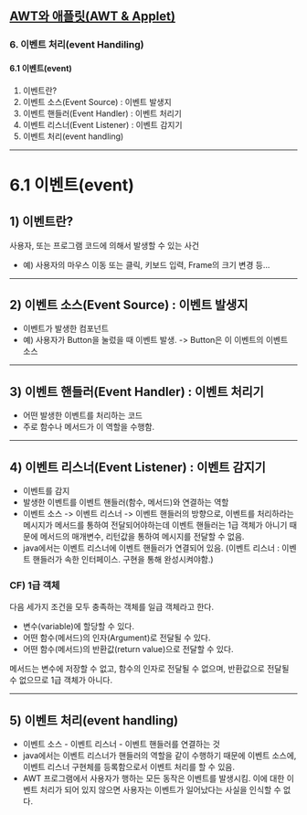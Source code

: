 ## <a href = "../../README.md" target="_blank">AWT와 애플릿(AWT & Applet)</a>

### 6. 이벤트 처리(event Handiling)
#### 6.1 이벤트(event)
1) 이벤트란?
2) 이벤트 소스(Event Source) : 이벤트 발생지
3) 이벤트 핸들러(Event Handler) : 이벤트 처리기
4) 이벤트 리스너(Event Listener) : 이벤트 감지기
5) 이벤트 처리(event handling)
---

# 6.1 이벤트(event)

## 1) 이벤트란?
사용자, 또는 프로그램 코드에 의해서 발생할 수 있는 사건  
- 예) 사용자의 마우스 이동 또는 클릭, 키보드 입력, Frame의 크기 변경 등...

---

## 2) 이벤트 소스(Event Source) : 이벤트 발생지
- 이벤트가 발생한 컴포넌트
- 예) 사용자가 Button을 눌렀을 때 이벤트 발생. -> Button은 이 이벤트의 이벤트 소스

---

## 3) 이벤트 핸들러(Event Handler) : 이벤트 처리기
- 어떤 발생한 이벤트를 처리하는 코드
- 주로 함수나 메서드가 이 역할을 수행함.

---

## 4) 이벤트 리스너(Event Listener) : 이벤트 감지기
- 이벤트를 감지
- 발생한 이벤트를 이벤트 핸들러(함수, 메서드)와 연결하는 역할
- 이벤트 소스 -> 이벤트 리스너 -> 이벤트 핸들러의 방향으로, 이벤트를 처리하라는 메시지가 메서드를 통하여 전달되어야하는데 이벤트 핸들러는 1급 객체가 아니기 때문에 메서드의 매개변수, 리턴값을 통하여 메시지를 전달할 수 없음.
- java에서는 이벤트 리스너에 이벤트 핸들러가 연결되어 있음. (이벤트 리스너 : 이벤트 핸들러가 속한 인터페이스. 구현을 통해 완성시켜야함.)

### CF) 1급 객체

다음 세가지 조건을 모두 충족하는 객체를 일급 객체라고 한다.

- 변수(variable)에 할당할 수 있다.
- 어떤 함수(메서드)의 인자(Argument)로 전달될 수 있다.
- 어떤 함수(메서드)의 반환값(return value)으로 전달할 수 있다.

메서드는 변수에 저장할 수 없고, 함수의 인자로 전달될 수 없으며, 반환값으로 전달될 수 없으므로 1급 객체가 아니다.

---

## 5) 이벤트 처리(event handling)
- 이벤트 소스 - 이벤트 리스너 - 이벤트 핸들러를 연결하는 것
- java에서는 이벤트 리스너가 핸들러의 역할을 같이 수행하기 때문에 이벤트 소스에, 이벤트 리스너 구현체를 등록함으로서 이벤트 처리를 할 수 있음.
- AWT 프로그램에서 사용자가 행하는 모든 동작은 이벤트를 발생시킴. 이에 대한 이벤트 처리가 되어 있지 않으면 사용자는 이벤트가 일어났다는 사실을 인식할 수 없다.